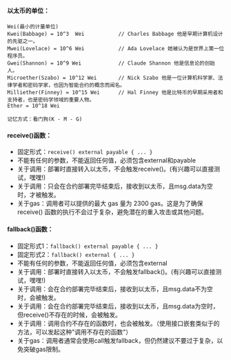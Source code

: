 
#### 以太币的单位：
```
Wei(最小的计量单位)
Kwei(Babbage) = 10^3  Wei           // Charles Babbage 他是早期计算机设计的先驱之一。
Mwei(Lovelace) = 10^6 Wei           // Ada Lovelace 她被认为是世界上第一位程序员。
Gwei(Shannon) = 10^9 Wei            // Claude Shannon 他是信息论的创始人。
Microether(Szabo) = 10^12 Wei       // Nick Szabo 他是一位计算机科学家、法律学者和密码学家，也因为智能合约的概念而闻名。
Milliether(Finney) = 10^15 Wei      // Hal Finney 他是比特币的早期采用者和支持者，也是密码学领域的重要人物。
Ether = 10^18 Wei

记忆方式：看门狗(K - M - G)
```

#### receive()函数：
- 固定形式：```receive() external payable { ... }```
- 不能有任何的参数，不能返回任何值，必须包含external和payable
- 关于调用：部署时直接转入以太币，不会触发receive()。(有兴趣可以直接测试，嘿嘿!)
- 关于调用：只会在合约部署完毕结束后，接收到以太币，且msg.data为空时，才被触发。
- 关于gas：调用者可以提供的最大 gas 量为 2300 gas。这是为了确保 receive() 函数的执行不会过于复杂，避免潜在的重入攻击或其他问题。


#### fallback()函数：
- 固定形式1：```fallback() external payable { ... }```
- 固定形式2：```fallback() external { ... }```
- 不能有任何的参数，不能返回任何值，必须包含external
- 关于调用：部署时直接转入以太币，不会触发fallback()。(有兴趣可以直接测试，嘿嘿!)
- 关于调用：会在合约部署完毕结束后，接收到以太币，且msg.data不为空时，会被触发。
- 关于调用：会在合约部署完毕结束后，接收到以太币，且msg.data为空时，但receive()不存在的时候，会被触发。
- 关于调用：调用合约不存在的函数时，也会被触发。（使用接口嵌套类似于的方法，可以发起这种"调用不存在的函数"）
- 关于gas：调用者通常会使用call触发fallback，但仍然建议不要过于复杂，以免突破gas限制。




